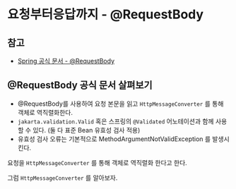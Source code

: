 # 요청부터응답까지 - @RequestBody

## 참고
- [Spring 공식 문서 - @RequestBody](https://docs.spring.io/spring-framework/docs/current/reference/html/web.html#mvc-ann-requestbody)

## @RequestBody 공식 문서 살펴보기

- @RequestBody를 사용하여 요청 본문을 읽고 `HttpMessageConverter` 를 통해 객체로 역직렬화한다.
- `jakarta.validation.Valid` 혹은 스프링의 `@Validated` 어노테이션과 함께 사용할 수 있다. (둘 다 표준 Bean 유효성 검사 적용)
- 유효성 검사 오류는 기본적으로 MethodArgumentNotValidException 를 발생시킨다.

요청을 `HttpMessageConverter` 를 통해 객체로 역직렬화 한다고 한다.

그럼 `HttpMessageConverter` 를 알아보자.
